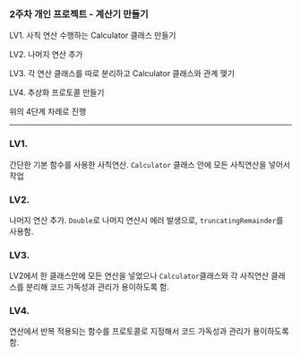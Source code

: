 ### 2주차 개인 프로젝트 - 계산기 만들기


LV1. 사칙 연산 수행하는 Calculator 클래스 만들기

LV2. 나머지 연산 추가

LV3. 각 연산 클래스를 따로 분리하고 Calculator 클래스와 관계 맺기

LV4. 추상화 프로토콜 만들기


위의 4단계 차례로 진행

------------
### LV1. 
간단한 기본 함수를 사용한 사칙연산.
`Calculator` 클래스 안에 모든 사칙연산을 넣어서 작업

### LV2. 
나머지 연산 추가.
`Double`로 나머지 연산시 에러 발생으로, `truncatingRemainder`를 사용함.

### LV3.
LV2에서 한 클래스안에 모든 연산을 넣었으나 `Calculator`클래스와 각 사칙연산 클래스를 분리해 코드 가독성과 관리가 용이하도록 함.

### LV4.
연산에서 반복 적용되는 함수를 프로토콜로 지정해서 코드 가독성과 관리가 용이하도록 함.

